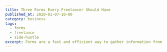 ```yaml
---
title: Three Forms Every Freelancer Should Have
published_at: 2020-01-07-10-00
category: business
tags:
  - forms
  - freelance
  - side-hustle
excerpt: Forms are a fast and efficient way to gather information from clients. Here's the three most important forms to use throughout your projects.
---
```

